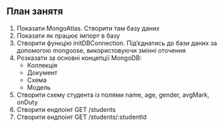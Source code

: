 ## План занятя

1. Показати MongoAtlas. Створити там базу даних
2. Показати як працює імпорт в базу
3. Створити функцію initDBConnection. Підʼєднатись до бази даних за допомогою mongoose, використовуючи змінні оточення
4. Розказати за основні концепції MongoDB:
   - Коллекція
   - Документ
   - Схема
   - Модель
5. Створити схему студента із полями name, age, gender, avgMark, onDuty
6. Створити ендпоінт GET /students
7. Створити ендпоінт GET /students/:studentId
